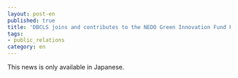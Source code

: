 ```yaml
---
layout: post-en
published: true
title: 'DBCLS joins and contributes to the NEDO Green Innovation Fund Project in collaboration with seven institutions. (in Japanese)'
tags:
- public_relations
category: en
---
```

This news is only available in Japanese.
